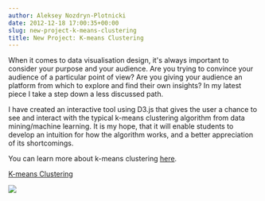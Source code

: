 ```yaml
---
author: Aleksey Nozdryn-Plotnicki
date: 2012-12-18 17:00:35+00:00
slug: new-project-k-means-clustering
title: New Project: K-means Clustering
---
```


When it comes to data visualisation design, it's always important to consider your purpose and your audience. Are you trying to convince your audience of a particular point of view? Are you giving your audience an platform from which to explore and find their own insights? In my latest piece I take a step down a less discussed path.

I have created an interactive tool using D3.js that gives the user a chance to see and interact with the typical k-means clustering algorithm from data mining/machine learning. It is my hope, that it will enable students to develop an intuition for how the algorithm works, and a better appreciation of its shortcomings.

You can learn more about k-means clustering [here](http://en.wikipedia.org/wiki/K-means_clustering).

[K-means Clustering](viz/k-means.html)  

[![]({filename}/images/kmeans.png)](viz/k-means.html)
